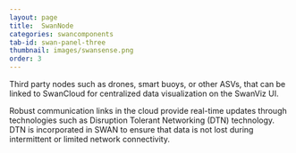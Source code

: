 ```yaml
---
layout: page
title:  SwanNode
categories: swancomponents
tab-id: swan-panel-three
thumbnail: images/swansense.png
order: 3
---
```


<div class='swan-flex-col'>
  <p> Third party nodes such as drones, smart buoys, or other ASVs, that can be linked to SwanCloud for centralized data visualization on the SwanViz UI.</p>
  <p>Robust communication links in the cloud provide real-time updates through technologies such as Disruption Tolerant Networking (DTN) technology. DTN is incorporated in SWAN to ensure that data is not lost during intermittent or limited network connectivity.</p>
</div>